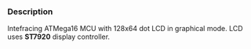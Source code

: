 ### Description
Intefracing ATMega16 MCU with 128x64 dot LCD in graphical mode.
LCD uses **ST7920** display controller. 
